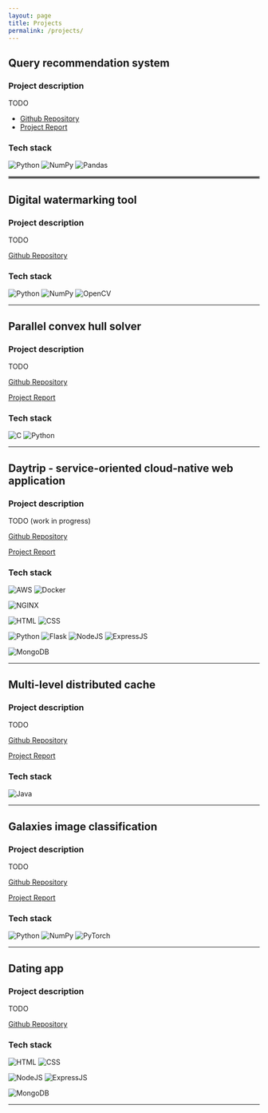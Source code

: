 ```yaml
---
layout: page
title: Projects
permalink: /projects/
---
```


## Query recommendation system

### Project description

TODO

+ [Github Repository](https://github.com/vicentinileonardo/query-recommendation-system)
+ [Project Report](https://github.com/vicentinileonardo/query-recommendation-system/blob/main/report.pdf)

### Tech stack
![Python](https://img.shields.io/badge/Python-FFD43B?style=for-the-badge&logo=python&logoColor=blue)
![NumPy](https://img.shields.io/badge/Numpy-777BB4?style=for-the-badge&logo=numpy&logoColor=white) 
![Pandas](https://img.shields.io/badge/Pandas-2C2D72?style=for-the-badge&logo=pandas&logoColor=white)


<hr style="border:2px solid gray"> </hr>


## Digital watermarking tool

### Project description

TODO

[Github Repository](https://github.com/vicentinileonardo/DWT-SVD-digital-watermarking)

### Tech stack
![Python](https://img.shields.io/badge/Python-FFD43B?style=for-the-badge&logo=python&logoColor=blue)
![NumPy](https://img.shields.io/badge/Numpy-777BB4?style=for-the-badge&logo=numpy&logoColor=white) 
![OpenCV](https://img.shields.io/badge/OpenCV-27338e?style=for-the-badge&logo=OpenCV&logoColor=white)

---

## Parallel convex hull solver

### Project description

TODO

[Github Repository](https://github.com/vicentinileonardo/parallel-convex-hull)

[Project Report](https://github.com/vicentinileonardo/parallel-convex-hull/blob/main/Report_Parallel_Convex_Hull-Battocchio_Vicentini.pdf)

### Tech stack
![C](https://img.shields.io/badge/C-00599C?style=for-the-badge&logo=c&logoColor=white)
![Python](https://img.shields.io/badge/Python-FFD43B?style=for-the-badge&logo=python&logoColor=blue) 

---

## Daytrip - service-oriented cloud-native web application

### Project description

TODO
(work in progress)

[Github Repository](https://github.com/vicentinileonardo/daytrip)

[Project Report]()

### Tech stack
![AWS](https://img.shields.io/badge/Amazon_AWS-FF9900?style=for-the-badge&logo=amazonaws&logoColor=white)
![Docker](https://img.shields.io/badge/Docker-2CA5E0?style=for-the-badge&logo=docker&logoColor=white)

![NGINX](https://img.shields.io/badge/Nginx-009639?style=for-the-badge&logo=nginx&logoColor=white)

![HTML](https://img.shields.io/badge/HTML5-E34F26?style=for-the-badge&logo=html5&logoColor=white)
![CSS](https://img.shields.io/badge/CSS3-1572B6?style=for-the-badge&logo=css3&logoColor=white)

![Python](https://img.shields.io/badge/Python-FFD43B?style=for-the-badge&logo=python&logoColor=blue) 
![Flask](https://img.shields.io/badge/Flask-000000?style=for-the-badge&logo=flask&logoColor=white) 
![NodeJS](https://img.shields.io/badge/Node.js-339933?style=for-the-badge&logo=nodedotjs&logoColor=white) 
![ExpressJS](https://img.shields.io/badge/Express.js-000000?style=for-the-badge&logo=express&logoColor=white)

![MongoDB](https://img.shields.io/badge/MongoDB-4EA94B?style=for-the-badge&logo=mongodb&logoColor=white)

---

## Multi-level distributed cache

### Project description

TODO

[Github Repository](https://github.com/vicentinileonardo/distributed-cache)

[Project Report]()

### Tech stack
![Java](https://img.shields.io/badge/Java-ED8B00?style=for-the-badge&logo=java&logoColor=white)

---

## Galaxies image classification

### Project description

TODO

[Github Repository](https://github.com/vicentinileonardo/galaxies-image-classification)

[Project Report](https://github.com/vicentinileonardo/galaxies-image-classification/blob/main/Report.pdf)

### Tech stack

![Python](https://img.shields.io/badge/Python-FFD43B?style=for-the-badge&logo=python&logoColor=blue) 
![NumPy](https://img.shields.io/badge/Numpy-777BB4?style=for-the-badge&logo=numpy&logoColor=white) 
![PyTorch](https://img.shields.io/badge/PyTorch-EE4C2C?style=for-the-badge&logo=PyTorch&logoColor=white)

---

## Dating app

### Project description

TODO

[Github Repository](https://github.com/vicentinileonardo/dating-app)


### Tech stack

![HTML](https://img.shields.io/badge/HTML5-E34F26?style=for-the-badge&logo=html5&logoColor=white)
![CSS](https://img.shields.io/badge/CSS3-1572B6?style=for-the-badge&logo=css3&logoColor=white)

![NodeJS](https://img.shields.io/badge/Node.js-339933?style=for-the-badge&logo=nodedotjs&logoColor=white) 
![ExpressJS](https://img.shields.io/badge/Express.js-000000?style=for-the-badge&logo=express&logoColor=white)

![MongoDB](https://img.shields.io/badge/MongoDB-4EA94B?style=for-the-badge&logo=mongodb&logoColor=white)

---
